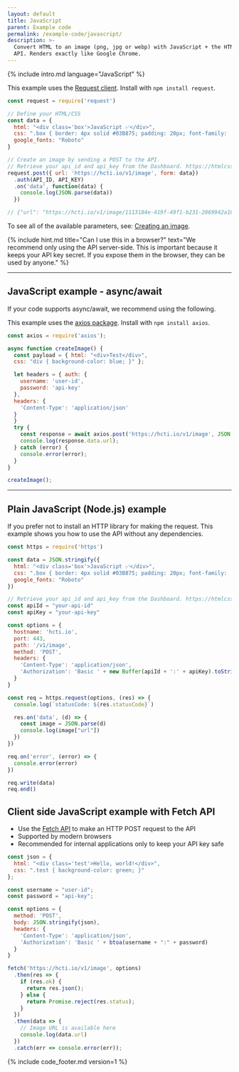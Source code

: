 ```yaml
---
layout: default
title: JavaScript
parent: Example code
permalink: /example-code/javascript/
description: >-
  Convert HTML to an image (png, jpg or webp) with JavaScript + the HTML/CSS to Image
  API. Renders exactly like Google Chrome.
---
```

{% include intro.md language="JavaScript" %}

This example uses the [Request client](https://github.com/request/request-promise). Install with `npm install request`.

```javascript
const request = require('request')

// Define your HTML/CSS
const data = {
  html: "<div class='box'>JavaScript ✅</div>",
  css: ".box { border: 4px solid #03B875; padding: 20px; font-family: 'Roboto'; }",
  google_fonts: "Roboto"
}

// Create an image by sending a POST to the API.
// Retrieve your api_id and api_key from the Dashboard. https://htmlcsstoimage.com/dashboard
request.post({ url: 'https://hcti.io/v1/image', form: data})
  .auth(API_ID, API_KEY)
  .on('data', function(data) {
    console.log(JSON.parse(data))
  })

// {"url": "https://hcti.io/v1/image/1113184e-419f-49f1-b231-2069942a186f"}
```

To see all of the available parameters, see: [Creating an image](/api-endpoints/#creating-an-image).

{% include hint.md title="Can I use this in a browser?" text="We recommend only using the API server-side. This is important because it keeps your API key secret. If you expose them in the browser, they can be used by anyone." %}

<hr>

## JavaScript example - async/await

If your code supports async/await, we recommend using the following.

This example uses the [axios package](https://www.npmjs.com/package/axios). Install with `npm install axios`.

```javascript
const axios = require('axios');

async function createImage() {
  const payload = { html: "<div>Test</div>",
  css: "div { background-color: blue; }" };

  let headers = { auth: {
    username: 'user-id',
    password: 'api-key'
  },
  headers: {
    'Content-Type': 'application/json'
  }
  }
  try {
    const response = await axios.post('https://hcti.io/v1/image', JSON.stringify(payload), headers);
    console.log(response.data.url);
  } catch (error) {
    console.error(error);
  }
}

createImage();
```

<hr>

## Plain JavaScript \(Node.js\) example

If you prefer not to install an HTTP library for making the request. This example shows you how to use the API without any dependencies.

```javascript
const https = require('https')

const data = JSON.stringify({
  html: "<div class='box'>JavaScript ✅</div>",
  css: ".box { border: 4px solid #03B875; padding: 20px; font-family: 'Roboto'; }",
  google_fonts: "Roboto"
})

// Retrieve your api_id and api_key from the Dashboard. https://htmlcsstoimage.com/dashboard
const apiId = "your-api-id"
const apiKey = "your-api-key"

const options = {
  hostname: 'hcti.io',
  port: 443,
  path: '/v1/image',
  method: 'POST',
  headers: {
    'Content-Type': 'application/json',
    'Authorization': 'Basic ' + new Buffer(apiId + ':' + apiKey).toString('base64')
  }
}

const req = https.request(options, (res) => {
  console.log(`statusCode: ${res.statusCode}`)

  res.on('data', (d) => {
    const image = JSON.parse(d)
    console.log(image["url"])
  })
})

req.on('error', (error) => {
  console.error(error)
})

req.write(data)
req.end()
```

## Client side JavaScript example with Fetch API
- Use the [Fetch API](https://developer.mozilla.org/en-US/docs/Web/API/Fetch_API) to make an HTTP POST request to the API
- Supported by modern browsers
- Recommended for internal applications only to keep your API key safe

```javascript
const json = {
  html: "<div class='test'>Hello, world!</div>",
  css: ".test { background-color: green; }"
};

const username = "user-id";
const password = "api-key";

const options = {
  method: 'POST',
  body: JSON.stringify(json),
  headers: {
    'Content-Type': 'application/json',
    'Authorization': 'Basic ' + btoa(username + ":" + password)
  }
}

fetch('https://hcti.io/v1/image', options)
  .then(res => {
    if (res.ok) {
      return res.json();
    } else {
      return Promise.reject(res.status);
    }
  })
  .then(data => {
    // Image URL is available here
    console.log(data.url)
  })
  .catch(err => console.error(err));
```

{% include code_footer.md version=1 %}
